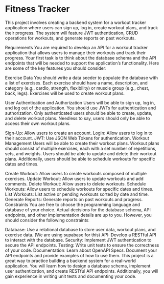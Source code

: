 # Fitness Tracker

This project involves creating a backend system for a workout tracker application where users can sign up, log in, create workout plans, and track their progress. The system will feature JWT authentication, CRUD operations for workouts, and generate reports on past workouts.

Requirements
You are required to develop an API for a workout tracker application that allows users to manage their workouts and track their progress. Your first task is to think about the database schema and the API endpoints that will be needed to support the application’s functionality. Here are some of the key features you should consider:

Exercise Data
You should write a data seeder to populate the database with a list of exercises. Each exercise should have a name, description, and category (e.g., cardio, strength, flexibility) or muscle group (e.g., chest, back, legs). Exercises will be used to create workout plans.

User Authentication and Authorization
Users will be able to sign up, log in, and log out of the application. You should use JWTs for authentication and authorization. Only authenticated users should be able to create, update, and delete workout plans. Needless to say, users should only be able to access their own workout plans.

Sign-Up: Allow users to create an account.
Login: Allow users to log in to their account.
JWT: Use JSON Web Tokens for authentication.
Workout Management
Users will be able to create their workout plans. Workout plans should consist of multiple exercises, each with a set number of repetitions, sets, and weights. Users should be able to update and delete their workout plans. Additionally, users should be able to schedule workouts for specific dates and times.

Create Workout: Allow users to create workouts composed of multiple exercises.
Update Workout: Allow users to update workouts and add comments.
Delete Workout: Allow users to delete workouts.
Schedule Workouts: Allow users to schedule workouts for specific dates and times.
List Workouts: List active or pending workouts sorted by date and time.
Generate Reports: Generate reports on past workouts and progress.
Constraints
You are free to choose the programming language and database of your choice. Actual decisions for the database schema, API endpoints, and other implementation details are up to you. However, you should consider the following constraints:

Database: Use a relational database to store user data, workout plans, and exercise data. (We are using supabase for this)
API: Develop a RESTful API to interact with the database.
Security: Implement JWT authentication to secure the API endpoints.
Testing: Write unit tests to ensure the correctness of your code.
Documentation: Learn about OpenAPI Specs. Document your API endpoints and provide examples of how to use them.
This project is a great way to practice building a backend system for a real-world application. You will learn how to design a database schema, implement user authentication, and create RESTful API endpoints. Additionally, you will gain experience in writing unit tests and documenting your code.